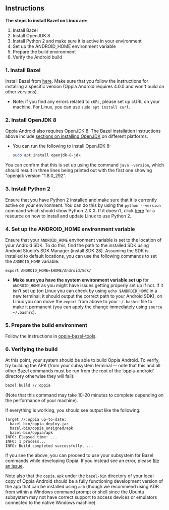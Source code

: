 ## Instructions

**The steps to install Bazel on Linux are:**
1. Install Bazel 
2. Install OpenJDK 8
3. Install Python 2 and make sure it is active in your environment
4. Set up the ANDROID_HOME environment variable
5. Prepare the build environment
6. Verify the Android build

### 1. Install Bazel

Install Bazel from [here](https://docs.bazel.build/versions/master/install.html). Make sure that you follow the instructions for installing a specific version (Oppia Android requires 4.0.0 and won't build on other versions).
   - Note: if you find any errors related to `cURL`, please set up cURL on your machine. For Linux, you can use `sudo apt install curl`.

### 2. Install OpenJDK 8

Oppia Android also requires OpenJDK 8. The Bazel installation instructions above include [sections on installing OpenJDK](https://docs.bazel.build/versions/main/tutorial/java.html#install-the-jdk) on different platforms.

   - You can run the following to install OpenJDK 8:

     ```sh
     sudo apt install openjdk-8-jdk
     ```

   You can confirm that this is set up using the command `java -version`, which should result in three lines being printed out with the first one showing "openjdk version "1.8.0_292".

### 3. Install Python 2

Ensure that you have Python 2 installed and make sure that it is currently active on your environment. You can do this by using the ``python --version`` command which should show Python 2.X.X. If it doesn’t, click [here](https://linuxconfig.org/install-python-2-on-ubuntu-20-04-focal-fossa-linux) for a resource on how to install and update Linux to use Python 2.

### 4. Set up the ANDROID_HOME environment variable

Ensure that your `ANDROID_HOME` environment variable is set to the location of your Android SDK. To do this, find the path to the installed SDK using Android Studio’s SDK Manager (install SDK 28). Assuming the SDK is installed to default locations, you can use the following commands to set the `ANDROID_HOME` variable:<br>
   ```
   export ANDROID_HOME=$HOME/Android/Sdk/
   ```
   - **Make sure you have the system environment variable set up** for ``ANDROID_HOME`` as you might have issues getting properly set up if not. If it isn’t set up (on Linux you can check by using ``echo $ANDROID_HOME`` in a new terminal; it should output the correct path to your Android SDK), on Linux you can move the ``export`` from above to your ``~/.bashrc`` file to make it permanent (you can apply the change immediately using ``source ~/.bashrc``).

### 5. Prepare the build environment

Follow the instructions in [oppia-bazel-tools](https://github.com/oppia/oppia-bazel-tools).

### 6. Verifying the build

At this point, your system should be able to build Oppia Android. To verify, try building the APK (from your subsystem terminal -- note that this and all other Bazel commands must be run from the root of the ‘oppia-android’ directory otherwise they will fail):

```sh
bazel build //:oppia
```

(Note that this command may take 10-20 minutes to complete depending on the performance of your machine).

If everything is working, you should see output like the following:

```
Target //:oppia up-to-date:
  bazel-bin/oppia_deploy.jar
  bazel-bin/oppia_unsigned/apk
  bazel-bin/oppia/apk
INFO: Elapsed time: ...
INFO: 1 process...
INFO: Build completed successfully, ...
```

If you see the above, you can proceed to use your subsystem for Bazel commands while developing Oppia. If you instead see an error, please [file an issue](https://github.com/oppia/oppia-android/issues/new/choose).

Note also that the ``oppia.apk`` under the ``bazel-bin`` directory of your local copy of Oppia Android should be a fully functioning development version of the app that can be installed using ``adb`` (though we recommend using ADB from within a Windows command prompt or shell since the Ubuntu subsystem may not have correct support to access devices or emulators connected to the native Windows machine).
